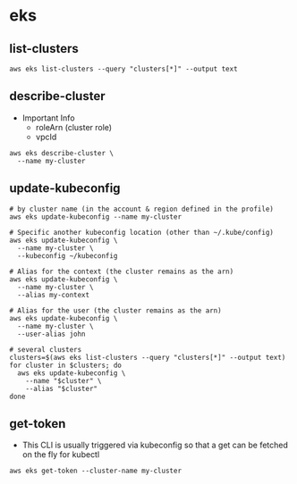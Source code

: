 # eks

## list-clusters

```shell
aws eks list-clusters --query "clusters[*]" --output text
```

## describe-cluster

- Important Info
  - roleArn (cluster role)
  - vpcId

```shell
aws eks describe-cluster \
  --name my-cluster
```

## update-kubeconfig

```shell
# by cluster name (in the account & region defined in the profile)
aws eks update-kubeconfig --name my-cluster

# Specific another kubeconfig location (other than ~/.kube/config)
aws eks update-kubeconfig \
  --name my-cluster \
  --kubeconfig ~/kubeconfig

# Alias for the context (the cluster remains as the arn)
aws eks update-kubeconfig \
  --name my-cluster \
  --alias my-context

# Alias for the user (the cluster remains as the arn)
aws eks update-kubeconfig \
  --name my-cluster \
  --user-alias john
```

```shell
# several clusters
clusters=$(aws eks list-clusters --query "clusters[*]" --output text)
for cluster in $clusters; do
  aws eks update-kubeconfig \
    --name "$cluster" \
    --alias "$cluster"
done
```

## get-token

- This CLI is usually triggered via kubeconfig so that a get can be fetched on the fly for kubectl

```shell
aws eks get-token --cluster-name my-cluster
```

